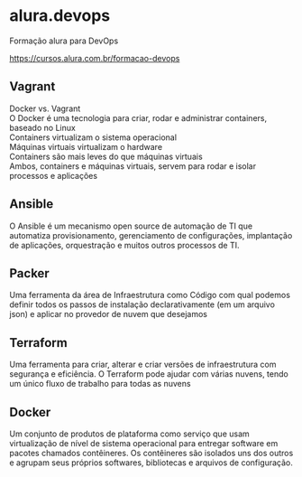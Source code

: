 # alura.devops
Formação alura para DevOps

https://cursos.alura.com.br/formacao-devops  

## Vagrant

Docker vs. Vagrant  
O Docker é uma tecnologia para criar, rodar e administrar containers, baseado no Linux  
Containers virtualizam o sistema operacional  
Máquinas virtuais virtualizam o hardware  
Containers são mais leves do que máquinas virtuais  
Ambos, containers e máquinas virtuais, servem para rodar e isolar processos e aplicações  

## Ansible

O Ansible é um mecanismo open source de automação de TI que automatiza provisionamento, gerenciamento de configurações, implantação de aplicações, orquestração e muitos outros processos de TI.

## Packer

Uma ferramenta da área de Infraestrutura como Código com qual podemos definir todos os passos de instalação declarativamente (em um arquivo json) e aplicar no provedor de nuvem que desejamos

## Terraform

Uma ferramenta para criar, alterar e criar versões de infraestrutura com segurança e eficiência. O Terraform pode ajudar com várias nuvens, tendo um único fluxo de trabalho para todas as nuvens

## Docker

Um conjunto de produtos de plataforma como serviço que usam virtualização de nível de sistema operacional para entregar software em pacotes chamados contêineres. Os contêineres são isolados uns dos outros e agrupam seus próprios softwares, bibliotecas e arquivos de configuração.